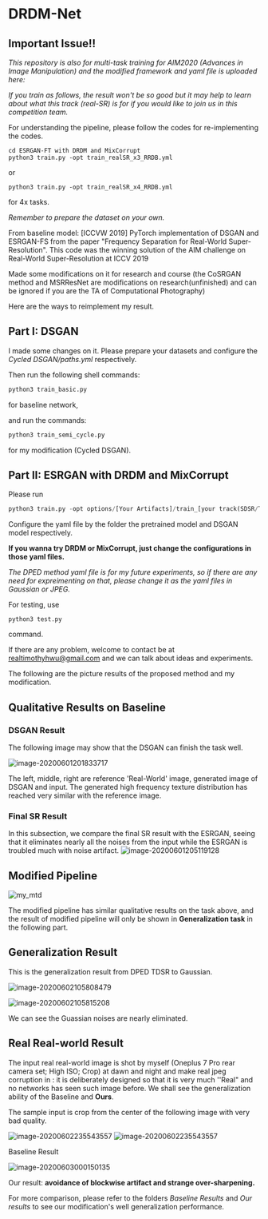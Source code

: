 # DRDM-Net


## Important Issue!!

*This repository is also for multi-task training for AIM2020 (Advances in Image Manipulation) and the modified framework and yaml file is uploaded here:*

*If you train as follows, the result won't be so good but it may help to learn about what this track (real-SR) is for if you would like to join us in this competition team.*

For understanding the pipeline, please follow the codes for re-implementing the codes.

```shell
cd ESRGAN-FT with DRDM and MixCorrupt
python3 train.py -opt train_realSR_x3_RRDB.yml
```

or 

```shell
python3 train.py -opt train_realSR_x4_RRDB.yml
```

for 4x tasks.

*Remember to prepare the dataset on your own.*



From baseline model: [ICCVW 2019] PyTorch implementation of DSGAN and ESRGAN-FS from the paper "Frequency Separation for Real-World Super-Resolution". This code was the winning solution of the AIM challenge on Real-World Super-Resolution at ICCV 2019

Made some modifications on it for research and course (the CoSRGAN method and MSRResNet are modifications on research(unfinished) and can be ignored if you are the TA of Computational Photography)

Here are the ways to reimplement my result.



## Part I: DSGAN

I made some changes on it. Please prepare your datasets and configure the *Cycled DSGAN/paths.yml* respectively.

Then run the following shell commands:

```python
python3 train_basic.py
```
 for baseline network,

 and run the commands:

 ```python
python3 train_semi_cycle.py
 ```
 for my modification (Cycled DSGAN).

 ## Part II: ESRGAN with DRDM and MixCorrupt

 Please run 

 ```python
python3 train.py -opt options/[Your Artifacts]/train_[your track(SDSR/TDSR)].yml
 ```

Configure the yaml file by the folder the pretrained model and DSGAN model respectively.

**If you wanna try DRDM or MixCorrupt, just change the configurations in those yaml files.**

*The DPED method yaml file is for my future experiments, so if there are any need for expreimenting on that, please change it as the yaml files in Gaussian or JPEG.*

For testing, use

```
python3 test.py
```
command.

If there are any problem, welcome to contact be at realtimothyhwu@gmail.com and we can talk about ideas and experiments.



The following are the picture results of the proposed method and my modification.



## Qualitative Results on Baseline

### DSGAN Result

The following image may show that the DSGAN can finish the task well.

![image-20200601201833717](image-20200601201828430.png)

The left, middle, right are reference 'Real-World' image, generated image of DSGAN and input. The generated high frequency texture distribution has reached very similar with the reference image.

### Final SR Result

In this subsection, we compare the final SR result with the ESRGAN, seeing that it eliminates nearly all the noises from the input while the ESRGAN is troubled much with noise artifact. ![image-20200601205119128](/Users/relbmageht/Desktop/NADU-DMDR/image-20200601205119128.png)





## Modified Pipeline

![my_mtd](my_mtd.png)

The modified pipeline has similar qualitative results on the task above, and the result of modified pipeline will only be shown in **Generalization task** in the following part.

## Generalization Result

This is the generalization result from DPED TDSR to Gaussian.

![image-20200602105808479](image-20200602105808479.png)

![image-20200602105815208](image-20200602105815208.png)

We can see the Guassian noises are nearly eliminated.

## Real Real-world Result

The input real real-world image is shot by myself (Oneplus 7 Pro rear camera set; High ISO; Crop) at dawn and night and make real jpeg corruption in : it is deliberately designed so that it is very much ''Real" and no networks has seen such image before. We shall see the generalization ability of the Baseline and **Ours**.

The sample input is crop from the center of the following image with very bad quality.

<img src="1.jpeg" alt="image-20200602235543557"  />



<img src="image-20200602235543557.png" alt="image-20200602235543557"  />

Baseline Result

![image-20200603000150135](image-20200603000150135.png)

Our result: **avoidance of blockwise artifact and strange over-sharpening.**



For more comparison, please refer to the folders *Baseline Results* and *Our results* to see our modification's well generalization performance.
